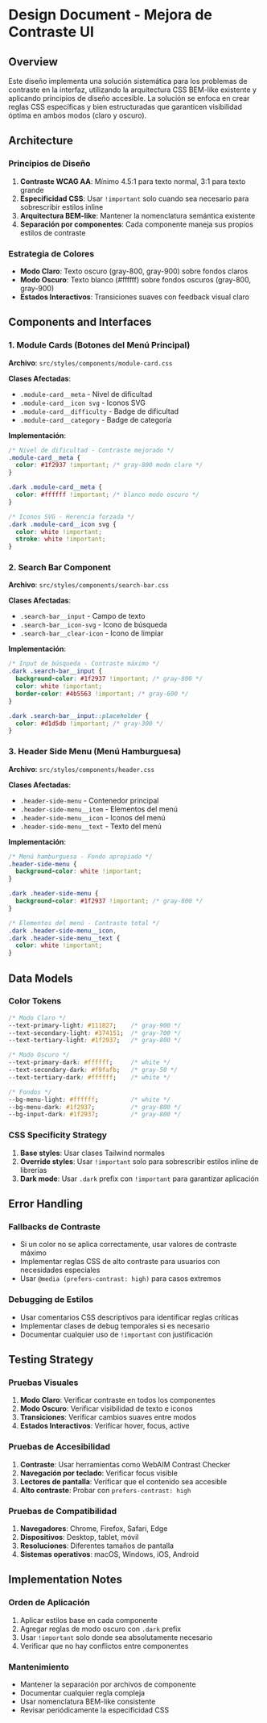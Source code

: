 # Design Document - Mejora de Contraste UI

## Overview

Este diseño implementa una solución sistemática para los problemas de contraste en la interfaz, utilizando la arquitectura CSS BEM-like existente y aplicando principios de diseño accesible. La solución se enfoca en crear reglas CSS específicas y bien estructuradas que garanticen visibilidad óptima en ambos modos (claro y oscuro).

## Architecture

### Principios de Diseño
1. **Contraste WCAG AA**: Mínimo 4.5:1 para texto normal, 3:1 para texto grande
2. **Especificidad CSS**: Usar `!important` solo cuando sea necesario para sobrescribir estilos inline
3. **Arquitectura BEM-like**: Mantener la nomenclatura semántica existente
4. **Separación por componentes**: Cada componente maneja sus propios estilos de contraste

### Estrategia de Colores
- **Modo Claro**: Texto oscuro (gray-800, gray-900) sobre fondos claros
- **Modo Oscuro**: Texto blanco (#ffffff) sobre fondos oscuros (gray-800, gray-900)
- **Estados Interactivos**: Transiciones suaves con feedback visual claro

## Components and Interfaces

### 1. Module Cards (Botones del Menú Principal)
**Archivo**: `src/styles/components/module-card.css`

**Clases Afectadas**:
- `.module-card__meta` - Nivel de dificultad
- `.module-card__icon svg` - Iconos SVG
- `.module-card__difficulty` - Badge de dificultad
- `.module-card__category` - Badge de categoría

**Implementación**:
```css
/* Nivel de dificultad - Contraste mejorado */
.module-card__meta {
  color: #1f2937 !important; /* gray-800 modo claro */
}

.dark .module-card__meta {
  color: #ffffff !important; /* blanco modo oscuro */
}

/* Iconos SVG - Herencia forzada */
.dark .module-card__icon svg {
  color: white !important;
  stroke: white !important;
}
```

### 2. Search Bar Component
**Archivo**: `src/styles/components/search-bar.css`

**Clases Afectadas**:
- `.search-bar__input` - Campo de texto
- `.search-bar__icon-svg` - Icono de búsqueda
- `.search-bar__clear-icon` - Icono de limpiar

**Implementación**:
```css
/* Input de búsqueda - Contraste máximo */
.dark .search-bar__input {
  background-color: #1f2937 !important; /* gray-800 */
  color: white !important;
  border-color: #4b5563 !important; /* gray-600 */
}

.dark .search-bar__input::placeholder {
  color: #d1d5db !important; /* gray-300 */
}
```

### 3. Header Side Menu (Menú Hamburguesa)
**Archivo**: `src/styles/components/header.css`

**Clases Afectadas**:
- `.header-side-menu` - Contenedor principal
- `.header-side-menu__item` - Elementos del menú
- `.header-side-menu__icon` - Iconos del menú
- `.header-side-menu__text` - Texto del menú

**Implementación**:
```css
/* Menú hamburguesa - Fondo apropiado */
.header-side-menu {
  background-color: white !important;
}

.dark .header-side-menu {
  background-color: #1f2937 !important; /* gray-800 */
}

/* Elementos del menú - Contraste total */
.dark .header-side-menu__icon,
.dark .header-side-menu__text {
  color: white !important;
}
```

## Data Models

### Color Tokens
```css
/* Modo Claro */
--text-primary-light: #111827;    /* gray-900 */
--text-secondary-light: #374151;  /* gray-700 */
--text-tertiary-light: #1f2937;   /* gray-800 */

/* Modo Oscuro */
--text-primary-dark: #ffffff;     /* white */
--text-secondary-dark: #f9fafb;   /* gray-50 */
--text-tertiary-dark: #ffffff;    /* white */

/* Fondos */
--bg-menu-light: #ffffff;         /* white */
--bg-menu-dark: #1f2937;          /* gray-800 */
--bg-input-dark: #1f2937;         /* gray-800 */
```

### CSS Specificity Strategy
1. **Base styles**: Usar clases Tailwind normales
2. **Override styles**: Usar `!important` solo para sobrescribir estilos inline de librerías
3. **Dark mode**: Usar `.dark` prefix con `!important` para garantizar aplicación

## Error Handling

### Fallbacks de Contraste
- Si un color no se aplica correctamente, usar valores de contraste máximo
- Implementar reglas CSS de alto contraste para usuarios con necesidades especiales
- Usar `@media (prefers-contrast: high)` para casos extremos

### Debugging de Estilos
- Usar comentarios CSS descriptivos para identificar reglas críticas
- Implementar clases de debug temporales si es necesario
- Documentar cualquier uso de `!important` con justificación

## Testing Strategy

### Pruebas Visuales
1. **Modo Claro**: Verificar contraste en todos los componentes
2. **Modo Oscuro**: Verificar visibilidad de texto e iconos
3. **Transiciones**: Verificar cambios suaves entre modos
4. **Estados Interactivos**: Verificar hover, focus, active

### Pruebas de Accesibilidad
1. **Contraste**: Usar herramientas como WebAIM Contrast Checker
2. **Navegación por teclado**: Verificar focus visible
3. **Lectores de pantalla**: Verificar que el contenido sea accesible
4. **Alto contraste**: Probar con `prefers-contrast: high`

### Pruebas de Compatibilidad
1. **Navegadores**: Chrome, Firefox, Safari, Edge
2. **Dispositivos**: Desktop, tablet, móvil
3. **Resoluciones**: Diferentes tamaños de pantalla
4. **Sistemas operativos**: macOS, Windows, iOS, Android

## Implementation Notes

### Orden de Aplicación
1. Aplicar estilos base en cada componente
2. Agregar reglas de modo oscuro con `.dark` prefix
3. Usar `!important` solo donde sea absolutamente necesario
4. Verificar que no hay conflictos entre componentes

### Mantenimiento
- Mantener la separación por archivos de componente
- Documentar cualquier regla compleja
- Usar nomenclatura BEM-like consistente
- Revisar periódicamente la especificidad CSS